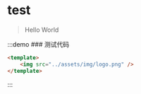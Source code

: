 # test

> Hello World

:::demo ### 测试代码

```html
<template>
    <img src="../assets/img/logo.png" />
</template>
```

:::
